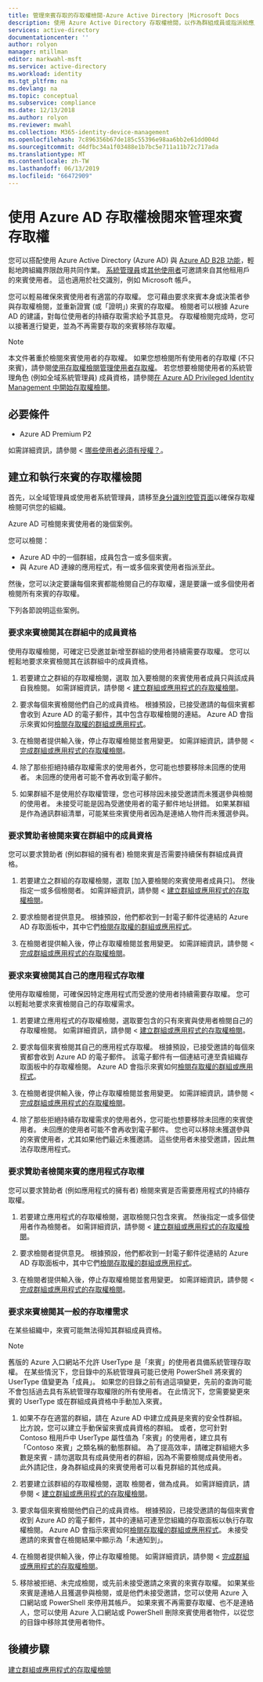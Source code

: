 ```yaml
---
title: 管理來賓存取的存取權檢閱-Azure Active Directory |Microsoft Docs
description: 使用 Azure Active Directory 存取權檢閱，以作為群組成員或指派給應用程式的方式管理來賓使用者
services: active-directory
documentationcenter: ''
author: rolyon
manager: mtillman
editor: markwahl-msft
ms.service: active-directory
ms.workload: identity
ms.tgt_pltfrm: na
ms.devlang: na
ms.topic: conceptual
ms.subservice: compliance
ms.date: 12/13/2018
ms.author: rolyon
ms.reviewer: mwahl
ms.collection: M365-identity-device-management
ms.openlocfilehash: 7c896356b67de185c55396e98aa6bb2e61dd004d
ms.sourcegitcommit: d4dfbc34a1f03488e1b7bc5e711a11b72c717ada
ms.translationtype: MT
ms.contentlocale: zh-TW
ms.lasthandoff: 06/13/2019
ms.locfileid: "66472909"
---
```

# <a name="manage-guest-access-with-azure-ad-access-reviews"></a>使用 Azure AD 存取權檢閱來管理來賓存取權


您可以搭配使用 Azure Active Directory (Azure AD) 與 [Azure AD B2B 功能](../b2b/what-is-b2b.md)，輕鬆地跨組織界限啟用共同作業。 [系統管理員](../b2b/add-users-administrator.md)或[其他使用者](../b2b/what-is-b2b.md)可邀請來自其他租用戶的來賓使用者。 這也適用於社交識別，例如 Microsoft 帳戶。

您可以輕易確保來賓使用者有適當的存取權。 您可藉由要求來賓本身或決策者參與存取權檢閱，並重新證實 (或「證明」) 來賓的存取權。 檢閱者可以根據 Azure AD 的建議，對每位使用者的持續存取需求給予其意見。 存取權檢閱完成時，您可以接著進行變更，並為不再需要存取的來賓移除存取權。

> [!NOTE]
> 本文件著重於檢閱來賓使用者的存取權。 如果您想檢閱所有使用者的存取權 (不只來賓)，請參閱[使用存取權檢閱管理使用者存取權](manage-user-access-with-access-reviews.md)。 若您想要檢閱使用者的系統管理角色 (例如全域系統管理員) 成員資格，請參閱[在 Azure AD Privileged Identity Management 中開始存取權檢閱](../privileged-identity-management/pim-how-to-start-security-review.md)。

## <a name="prerequisites"></a>必要條件

- Azure AD Premium P2

如需詳細資訊，請參閱 <<c0> [ 哪些使用者必須有授權？](access-reviews-overview.md#which-users-must-have-licenses)。

## <a name="create-and-perform-an-access-review-for-guests"></a>建立和執行來賓的存取權檢閱

首先，以全域管理員或使用者系統管理員，請移至[身分識別控管頁面](https://portal.azure.com/#blade/Microsoft_AAD_ERM/DashboardBlade/)以確保存取權檢閱可供您的組織。

Azure AD 可檢閱來賓使用者的幾個案例。

您可以檢閱：

 - Azure AD 中的一個群組，成員包含一或多個來賓。
 - 與 Azure AD 連線的應用程式，有一或多個來賓使用者指派至此。 

然後，您可以決定要讓每個來賓都能檢閱自己的存取權，還是要讓一或多個使用者檢閱所有來賓的存取權。

 下列各節說明這些案例。

### <a name="ask-guests-to-review-their-own-membership-in-a-group"></a>要求來賓檢閱其在群組中的成員資格

使用存取權檢閱，可確定已受邀並新增至群組的使用者持續需要存取權。 您可以輕鬆地要求來賓檢閱其在該群組中的成員資格。

1. 若要建立之群組的存取權檢閱，選取 加入要檢閱的來賓使用者成員只與該成員自我檢閱。 如需詳細資訊，請參閱 <<c0> [ 建立群組或應用程式的存取權檢閱](create-access-review.md)。

2. 要求每個來賓檢閱他們自己的成員資格。 根據預設，已接受邀請的每個來賓都會收到 Azure AD 的電子郵件，其中包含存取權檢閱的連結。 Azure AD 會指示來賓如何[檢閱存取權的群組或應用程式](perform-access-review.md)。

3. 在檢閱者提供輸入後，停止存取權檢閱並套用變更。 如需詳細資訊，請參閱 <<c0> [ 完成群組或應用程式的存取權檢閱](complete-access-review.md)。

4. 除了那些拒絕持續存取權需求的使用者外，您可能也想要移除未回應的使用者。 未回應的使用者可能不會再收到電子郵件。

5. 如果群組不是使用於存取權管理，您也可移除因未接受邀請而未獲選參與檢閱的使用者。 未接受可能是因為受邀使用者的電子郵件地址拼錯。 如果某群組是作為通訊群組清單，可能某些來賓使用者因為是連絡人物件而未獲選參與。

### <a name="ask-a-sponsor-to-review-a-guests-membership-in-a-group"></a>要求贊助者檢閱來賓在群組中的成員資格

您可以要求贊助者 (例如群組的擁有者) 檢閱來賓是否需要持續保有群組成員資格。

1. 若要建立之群組的存取權檢閱，選取 [加入要檢閱的來賓使用者成員只]。 然後指定一或多個檢閱者。 如需詳細資訊，請參閱 <<c0> [ 建立群組或應用程式的存取權檢閱](create-access-review.md)。

2. 要求檢閱者提供意見。 根據預設，他們都收到一封電子郵件從連結的 Azure AD 存取面板中，其中它們[檢閱存取權的群組或應用程式](perform-access-review.md)。

3. 在檢閱者提供輸入後，停止存取權檢閱並套用變更。 如需詳細資訊，請參閱 <<c0> [ 完成群組或應用程式的存取權檢閱](complete-access-review.md)。

### <a name="ask-guests-to-review-their-own-access-to-an-application"></a>要求來賓檢閱其自己的應用程式存取權

使用存取權檢閱，可確保因特定應用程式而受邀的使用者持續需要存取權。 您可以輕鬆地要求來賓檢閱自己的存取權需求。

1. 若要建立應用程式的存取權檢閱，選取要包含的只有來賓與使用者檢閱自己的存取權檢閱。 如需詳細資訊，請參閱 <<c0> [ 建立群組或應用程式的存取權檢閱](create-access-review.md)。

2. 要求每個來賓檢閱其自己的應用程式存取權。 根據預設，已接受邀請的每個來賓都會收到 Azure AD 的電子郵件。 該電子郵件有一個連結可連至貴組織存取面板中的存取權檢閱。 Azure AD 會指示來賓如何[檢閱存取權的群組或應用程式](perform-access-review.md)。

3. 在檢閱者提供輸入後，停止存取權檢閱並套用變更。 如需詳細資訊，請參閱 <<c0> [ 完成群組或應用程式的存取權檢閱](complete-access-review.md)。

4. 除了那些拒絕持續存取權需求的使用者外，您可能也想要移除未回應的來賓使用者。 未回應的使用者可能不會再收到電子郵件。 您也可以移除未獲選參與的來賓使用者，尤其如果他們最近未獲邀請。 這些使用者未接受邀請，因此無法存取應用程式。 

### <a name="ask-a-sponsor-to-review-a-guests-access-to-an-application"></a>要求贊助者檢閱來賓的應用程式存取權

您可以要求贊助者 (例如應用程式的擁有者) 檢閱來賓是否需要應用程式的持續存取權。

1. 若要建立應用程式的存取權檢閱，選取檢閱只包含來賓。 然後指定一或多個使用者作為檢閱者。 如需詳細資訊，請參閱 <<c0> [ 建立群組或應用程式的存取權檢閱](create-access-review.md)。

2. 要求檢閱者提供意見。 根據預設，他們都收到一封電子郵件從連結的 Azure AD 存取面板中，其中它們[檢閱存取權的群組或應用程式](perform-access-review.md)。

3. 在檢閱者提供輸入後，停止存取權檢閱並套用變更。 如需詳細資訊，請參閱 <<c0> [ 完成群組或應用程式的存取權檢閱](complete-access-review.md)。

### <a name="ask-guests-to-review-their-need-for-access-in-general"></a>要求來賓檢閱其一般的存取權需求

在某些組織中，來賓可能無法得知其群組成員資格。

> [!NOTE]
> 舊版的 Azure 入口網站不允許 UserType 是「來賓」的使用者具備系統管理存取權。 在某些情況下，您目錄中的系統管理員可能已使用 PowerShell 將來賓的 UserType 值變更為「成員」。 如果您的目錄之前有過這項變更，先前的查詢可能不會包括過去具有系統管理存取權限的所有使用者。 在此情況下，您需要變更來賓的 UserType 或在群組成員資格中手動加入來賓。

1. 如果不存在適當的群組，請在 Azure AD 中建立成員是來賓的安全性群組。 比方說，您可以建立手動保留來賓成員資格的群組。 或者，您可針對 Contoso 租用戶中 UserType 屬性值為「來賓」的使用者，建立具有「Contoso 來賓」之類名稱的動態群組。  為了提高效率，請確定群組絕大多數是來賓 - 請勿選取具有成員使用者的群組，因為不需要檢閱成員使用者。  此外請記住，身為群組成員的來賓使用者可以看見群組的其他成員。

2. 若要建立該群組的存取權檢閱，選取 檢閱者，做為成員。 如需詳細資訊，請參閱 <<c0> [ 建立群組或應用程式的存取權檢閱](create-access-review.md)。

3. 要求每個來賓檢閱他們自己的成員資格。 根據預設，已接受邀請的每個來賓會收到 Azure AD 的電子郵件，其中的連結可連至您組織的存取面板以執行存取權檢閱。 Azure AD 會指示來賓如何[檢閱存取權的群組或應用程式](perform-access-review.md)。  未接受邀請的來賓會在檢閱結果中顯示為「未通知到」。

4. 在檢閱者提供輸入後，停止存取權檢閱。 如需詳細資訊，請參閱 <<c0> [ 完成群組或應用程式的存取權檢閱](complete-access-review.md)。

5. 移除被拒絕、未完成檢閱，或先前未接受邀請之來賓的來賓存取權。 如果某些來賓是連絡人且獲選參與檢閱，或是他們未接受邀請，您可以使用 Azure 入口網站或 PowerShell 來停用其帳戶。 如果來賓不再需要存取權、也不是連絡人，您可以使用 Azure 入口網站或 PowerShell 刪除來賓使用者物件，以從您的目錄中移除其使用者物件。

## <a name="next-steps"></a>後續步驟

[建立群組或應用程式的存取權檢閱](create-access-review.md)







